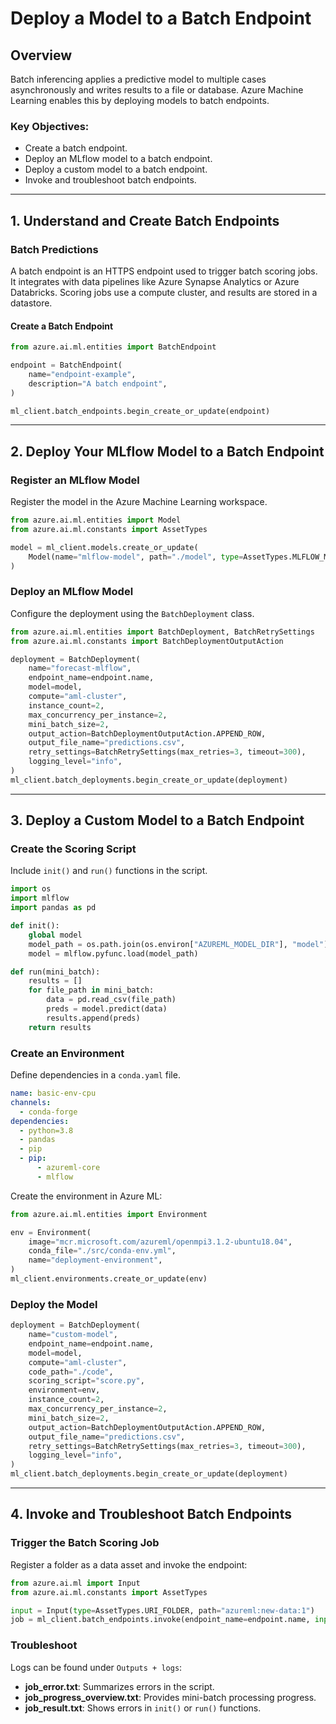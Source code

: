 # Deploy a Model to a Batch Endpoint

## Overview
Batch inferencing applies a predictive model to multiple cases asynchronously and writes results to a file or database. Azure Machine Learning enables this by deploying models to batch endpoints.

### Key Objectives:
- Create a batch endpoint.
- Deploy an MLflow model to a batch endpoint.
- Deploy a custom model to a batch endpoint.
- Invoke and troubleshoot batch endpoints.

---

## 1. Understand and Create Batch Endpoints

### Batch Predictions
A batch endpoint is an HTTPS endpoint used to trigger batch scoring jobs. It integrates with data pipelines like Azure Synapse Analytics or Azure Databricks. Scoring jobs use a compute cluster, and results are stored in a datastore.

#### Create a Batch Endpoint
```python
from azure.ai.ml.entities import BatchEndpoint

endpoint = BatchEndpoint(
    name="endpoint-example",
    description="A batch endpoint",
)

ml_client.batch_endpoints.begin_create_or_update(endpoint)
```

---

## 2. Deploy Your MLflow Model to a Batch Endpoint

### Register an MLflow Model
Register the model in the Azure Machine Learning workspace.
```python
from azure.ai.ml.entities import Model
from azure.ai.ml.constants import AssetTypes

model = ml_client.models.create_or_update(
    Model(name="mlflow-model", path="./model", type=AssetTypes.MLFLOW_MODEL)
)
```

### Deploy an MLflow Model
Configure the deployment using the `BatchDeployment` class.
```python
from azure.ai.ml.entities import BatchDeployment, BatchRetrySettings
from azure.ai.ml.constants import BatchDeploymentOutputAction

deployment = BatchDeployment(
    name="forecast-mlflow",
    endpoint_name=endpoint.name,
    model=model,
    compute="aml-cluster",
    instance_count=2,
    max_concurrency_per_instance=2,
    mini_batch_size=2,
    output_action=BatchDeploymentOutputAction.APPEND_ROW,
    output_file_name="predictions.csv",
    retry_settings=BatchRetrySettings(max_retries=3, timeout=300),
    logging_level="info",
)
ml_client.batch_deployments.begin_create_or_update(deployment)
```

---

## 3. Deploy a Custom Model to a Batch Endpoint

### Create the Scoring Script
Include `init()` and `run()` functions in the script.
```python
import os
import mlflow
import pandas as pd

def init():
    global model
    model_path = os.path.join(os.environ["AZUREML_MODEL_DIR"], "model")
    model = mlflow.pyfunc.load(model_path)

def run(mini_batch):
    results = []
    for file_path in mini_batch:
        data = pd.read_csv(file_path)
        preds = model.predict(data)
        results.append(preds)
    return results
```

### Create an Environment
Define dependencies in a `conda.yaml` file.
```yaml
name: basic-env-cpu
channels:
  - conda-forge
dependencies:
  - python=3.8
  - pandas
  - pip
  - pip:
      - azureml-core
      - mlflow
```

Create the environment in Azure ML:
```python
from azure.ai.ml.entities import Environment

env = Environment(
    image="mcr.microsoft.com/azureml/openmpi3.1.2-ubuntu18.04",
    conda_file="./src/conda-env.yml",
    name="deployment-environment",
)
ml_client.environments.create_or_update(env)
```

### Deploy the Model
```python
deployment = BatchDeployment(
    name="custom-model",
    endpoint_name=endpoint.name,
    model=model,
    compute="aml-cluster",
    code_path="./code",
    scoring_script="score.py",
    environment=env,
    instance_count=2,
    max_concurrency_per_instance=2,
    mini_batch_size=2,
    output_action=BatchDeploymentOutputAction.APPEND_ROW,
    output_file_name="predictions.csv",
    retry_settings=BatchRetrySettings(max_retries=3, timeout=300),
    logging_level="info",
)
ml_client.batch_deployments.begin_create_or_update(deployment)
```

---

## 4. Invoke and Troubleshoot Batch Endpoints

### Trigger the Batch Scoring Job
Register a folder as a data asset and invoke the endpoint:
```python
from azure.ai.ml import Input
from azure.ai.ml.constants import AssetTypes

input = Input(type=AssetTypes.URI_FOLDER, path="azureml:new-data:1")
job = ml_client.batch_endpoints.invoke(endpoint_name=endpoint.name, input=input)
```

### Troubleshoot
Logs can be found under `Outputs + logs`:
- **job_error.txt**: Summarizes errors in the script.
- **job_progress_overview.txt**: Provides mini-batch processing progress.
- **job_result.txt**: Shows errors in `init()` or `run()` functions.